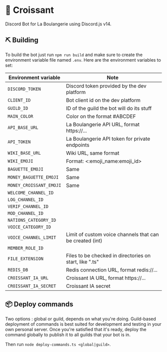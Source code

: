 # 🥐 Croissant

Discord Bot for La Boulangerie using Discord.js v14.

## ⛏️ Building

To build the bot just run `npm run build` and make sure to create the environment variable file named `.env`.
Here are the environment variables to set:

| Environment variable    | Note                                                     |
| ----------------------- | -------------------------------------------------------- |
| `DISCORD_TOKEN`         | Discord token provided by the dev platform               |
| `CLIENT_ID`             | Bot client id on the dev platform                        |
| `GUILD_ID`              | ID of the guild the bot will do its stuff                |
| `MAIN_COLOR`            | Color on the format #ABCDEF                              |
| `API_BASE_URL`          | La Boulangerie API URL, format https://...               |
| `API_TOKEN`             | La Boulangerie API token for private endpoints           |
| `WIKI_BASE_URL`         | Wiki URL, same format                                    |
| `WIKI_EMOJI`            | Format: <:emoji_name:emoji_id>                           |
| `BAGUETTE_EMOJI`        | Same                                                     |
| `MONEY_BAGUETTE_EMOJI`  | Same                                                     |
| `MONEY_CROISSANT_EMOJI` | Same                                                     |
| `WELCOME_CHANNEL_ID`    |                                                          |
| `LOG_CHANNEL_ID`        |                                                          |
| `VERIF_CHANNEL_ID`      |                                                          |
| `MOD_CHANNEL_ID`        |                                                          |
| `NATIONS_CATEGORY_ID`   |                                                          |
| `VOICE_CATEGORY_ID`     |                                                          |
| `VOICE_CHANNEL_LIMIT`   | Limit of custom voice channels that can be created (int) |
| `MEMBER_ROLE_ID`        |                                                          |
| `FILE_EXTENSION`        | Files to be checked in directories on start, like ".ts"  |
| `REDIS_DB`              | Redis connection URL, format redis://...                 |
| `CROISSANT_IA_URL`      | Croissant IA URL, format https://...                     |
| `CROISSANT_IA_SECRET`   | Croissant IA secret                                      |

## 📦 Deploy commands

Two options : global or guild, depends on what you're doing. Guild-based deployment of commands is best suited for development and testing in your own personal server. Once you're satisfied that it's ready, deploy the command globally to publish it to all guilds that your bot is in.

Then run `node deploy-commands.ts <global|guild>`.
